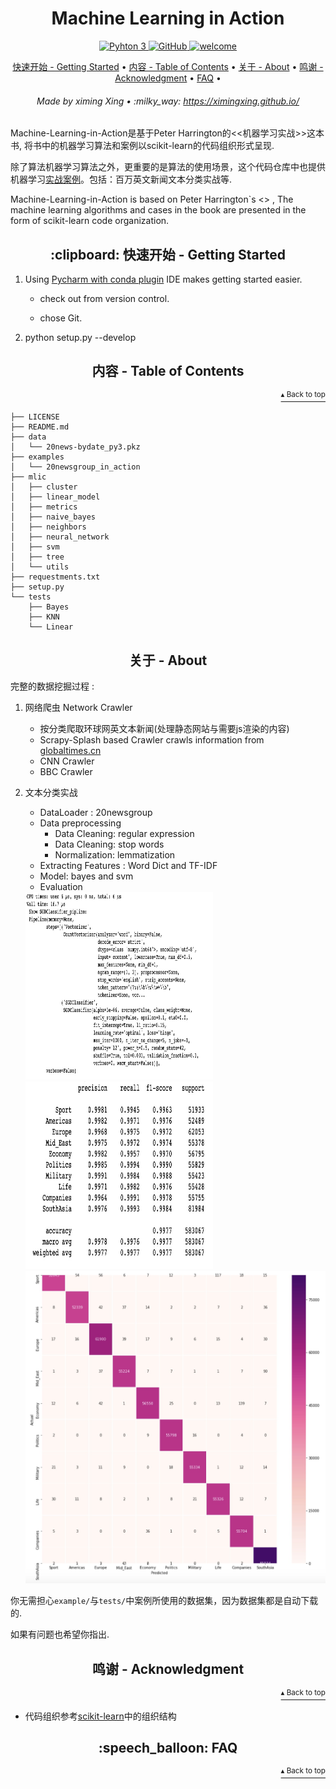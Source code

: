 <h1 id="mlic" align="center">Machine Learning in Action</h1>

<p align="center">
    <a href="https://www.python.org/">
        <img src="https://img.shields.io/badge/python-3.5%20%7C%203.6%20%7C%203.7-blue" alt="Pyhton 3">
    </a>
    <a href="http://www.apache.org/licenses/">
        <img src="https://img.shields.io/badge/license-Apache-blue" alt="GitHub">
    </a>
    <a href="#">
        <img src="https://img.shields.io/static/v1.svg?label=Contributions&message=Welcome&color=0059b3&style=flat-square" alt="welcome">
    </a>
</p>

<p align="center">
    <a href="#clipboard-getting-started">快速开始 - Getting Started</a> •
    <a href="#table-of-contents">内容 - Table of Contents</a> •
    <a href="#about">关于 - About</a> •
    <a href="#acknowledgment">鸣谢 - Acknowledgment</a> •
    <a href="#speech_balloon-faq">FAQ</a> •
</p>

<h6 align="center">Made by ximing Xing • :milky_way: 
<a href="https://ximingxing.github.io/">https://ximingxing.github.io/</a>
</h6>

Machine-Learning-in-Action是基于Peter Harrington的<<机器学习实战>>这本书, 将书中的机器学习算法和案例以scikit-learn的代码组织形式呈现.

除了算法机器学习算法之外，更重要的是算法的使用场景，这个代码仓库中也提供机器学习[实战案例](#center)。包括：百万英文新闻文本分类实战等.

Machine-Learning-in-Action is based on Peter Harrington`s <<Macine Learning in Action>> , 
The machine learning algorithms and cases in the book are presented in the form of scikit-learn code organization.

<h2 align="center">:clipboard: 快速开始 -  Getting Started</h2>

1. Using [Pycharm with conda plugin](https://www.jetbrains.com/pycharm/promo/anaconda/) IDE makes getting started easier.

    - check out from version control.

    - chose Git.
    
2. python setup.py --develop

<h2 align="center">内容 - Table of Contents</h2>
<p align="right"><a href="#mlic"><sup>▴ Back to top</sup></a></p>

```
├── LICENSE
├── README.md
├── data
│   └── 20news-bydate_py3.pkz
├── examples
│   └── 20newsgroup_in_action
├── mlic
│   ├── cluster
│   ├── linear_model
│   ├── metrics
│   ├── naive_bayes
│   ├── neighbors
│   ├── neural_network
│   ├── svm
│   ├── tree
│   └── utils
├── requestments.txt
├── setup.py
└── tests
    ├── Bayes
    ├── KNN
    └── Linear
```

<h2 align="center">关于 - About</h2>

完整的数据挖掘过程 :
1. 网络爬虫 Network Crawler
    - 按分类爬取环球网英文本新闻(处理静态网站与需要js渲染的内容)
    - Scrapy-Splash based Crawler crawls information from [globaltimes.cn](http://www.globaltimes.cn/)
    - CNN Crawler
    - BBC Crawler

2. 文本分类实战

    - DataLoader : 20newsgroup
    - Data preprocessing
        - Data Cleaning: regular expression
        - Data Cleaning: stop words
        - Normalization: lemmatization
    - Extracting Features : Word Dict and TF-IDF
    - Model: bayes and svm
    - Evaluation
    
    <img src="https://github.com/ximingxing/Images/raw/master/mlic/svm_pipline.jpg" width="300px" height="300px">
    <img src="https://github.com/ximingxing/Images/raw/master/mlic/report.jpg" width="300px" height="300px">    
    <br/>
    <img src="https://github.com/ximingxing/Images/raw/master/mlic/confusion.jpg" width="500px" height="500px">    

你无需担心`example/`与`tests/`中案例所使用的数据集，因为数据集都是自动下载的.

如果有问题也希望你指出.

<h2 align="center">鸣谢 - Acknowledgment</h2>
<p align="right"><a href="#mlic"><sup>▴ Back to top</sup></a></p>

* 代码组织参考[scikit-learn](https://github.com/scikit-learn/scikit-learn)中的组织结构

<h2 align="center">:speech_balloon: FAQ</h2>
<p align="right"><a href="#mlic"><sup>▴ Back to top</sup></a></p>

